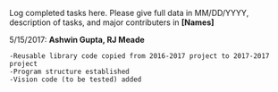 Log completed tasks here. Please give full data in MM/DD/YYYY, description of tasks, and major contributers in **[Names]**

5/15/2017: **Ashwin Gupta, RJ Meade** 

	-Reusable library code copied from 2016-2017 project to 2017-2017 project
	-Program structure established
	-Vision code (to be tested) added
	

